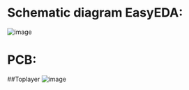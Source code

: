 # Schematic diagram EasyEDA:
![image](https://github.com/user-attachments/assets/8de02f5b-67c2-45a1-9a02-71c06be8a477)
# PCB:
##Toplayer
![image](https://github.com/user-attachments/assets/32c3d046-5d83-4106-9c5e-6fb9cb3470d9)
